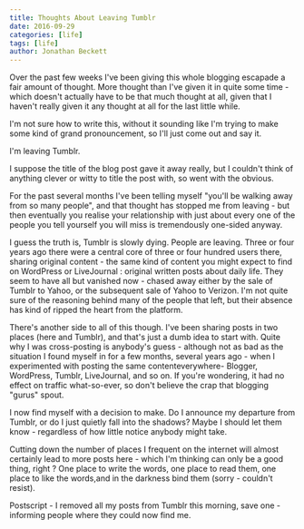 ```yaml
---
title: Thoughts About Leaving Tumblr
date: 2016-09-29
categories: [life]
tags: [life]
author: Jonathan Beckett
---
```


Over the past few weeks I've been giving this whole blogging escapade a fair amount of thought. More thought than I've given it in quite some time - which doesn't actually have to be that much thought at all, given that I haven't really given it any thought at all for the last little while.

I'm not sure how to write this, without it sounding like I'm trying to make some kind of grand pronouncement, so I'll just come out and say it.

I'm leaving Tumblr.

I suppose the title of the blog post gave it away really, but I couldn't think of anything clever or witty to title the post with, so went with the obvious.

For the past several months I've been telling myself "you'll be walking away from so many people", and that thought has stopped me from leaving - but then eventually you realise your relationship with just about every one of the people you tell yourself you will miss is tremendously one-sided anyway.

I guess the truth is, Tumblr is slowly dying. People are leaving. Three or four years ago there were a central core of three or four hundred users there, sharing original content - the same kind of content you might expect to find on WordPress or LiveJournal : original written posts about daily life. They seem to have all but vanished now - chased away either by the sale of Tumblr to Yahoo, or the subsequent sale of Yahoo to Verizon. I'm not quite sure of the reasoning behind many of the people that left, but their absence has kind of ripped the heart from the platform.

There's another side to all of this though. I've been sharing posts in two places (here and Tumblr), and that's just a dumb idea to start with. Quite why I was cross-posting is anybody's guess - although not as bad as the situation I found myself in for a few months, several years ago - when I experimented with posting the same contenteverywhere- Blogger, WordPress, Tumblr, LiveJournal, and so on. If you're wondering, it had no effect on traffic what-so-ever, so don't believe the crap that blogging "gurus" spout.

I now find myself with a decision to make. Do I announce my departure from Tumblr, or do I just quietly fall into the shadows? Maybe I should let them know - regardless of how little notice anybody might take.

Cutting down the number of places I frequent on the internet will almost certainly lead to more posts here - which I'm thinking can only be a good thing, right ? One place to write the words, one place to read them, one place to like the words,and in the darkness bind them (sorry - couldn't resist).

Postscript - I removed all my posts from Tumblr this morning, save one - informing people where they could now find me.